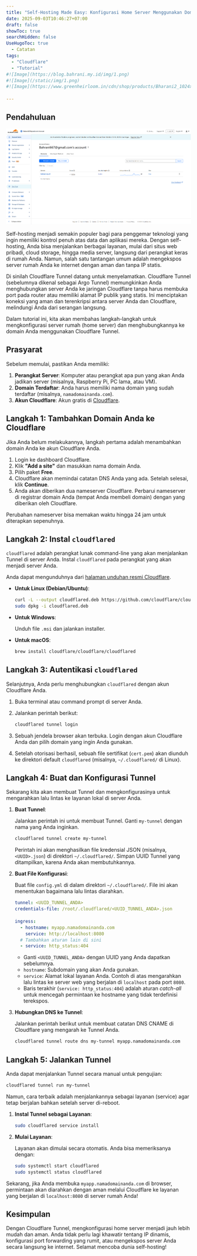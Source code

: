 ```yaml
---
title: "Self-Hosting Made Easy: Konfigurasi Home Server Menggunakan Domain Cloudflare"
date: 2025-09-03T10:46:27+07:00
draft: false
showToc: true
searchHidden: false
UseHugoToc: true
  - Catatan
tags:
  - "Cloudflare"
  - "Tutorial"
#![Image](https://blog.bahrani.my.id/img/1.png)
#![Image](/static/img/1.png)
#![Image](https://www.greenheirloom.in/cdn/shop/products/Bharani2_1024x1024@2x.jpg?v=1608273224)

---
```



## Pendahuluan

![Image](/static/img/1.png)

Self-hosting menjadi semakin populer bagi para penggemar teknologi yang ingin memiliki kontrol penuh atas data dan aplikasi mereka. Dengan self-hosting, Anda bisa menjalankan berbagai layanan, mulai dari situs web pribadi, cloud storage, hingga media server, langsung dari perangkat keras di rumah Anda. Namun, salah satu tantangan umum adalah mengekspos server rumah Anda ke internet dengan aman dan tanpa IP statis.

Di sinilah Cloudflare Tunnel datang untuk menyelamatkan. Cloudflare Tunnel (sebelumnya dikenal sebagai Argo Tunnel) memungkinkan Anda menghubungkan server Anda ke jaringan Cloudflare tanpa harus membuka port pada router atau memiliki alamat IP publik yang statis. Ini menciptakan koneksi yang aman dan terenkripsi antara server Anda dan Cloudflare, melindungi Anda dari serangan langsung.

Dalam tutorial ini, kita akan membahas langkah-langkah untuk mengkonfigurasi server rumah (home server) dan menghubungkannya ke domain Anda menggunakan Cloudflare Tunnel.

## Prasyarat

Sebelum memulai, pastikan Anda memiliki:

1.  **Perangkat Server**: Komputer atau perangkat apa pun yang akan Anda jadikan server (misalnya, Raspberry Pi, PC lama, atau VM).
2.  **Domain Terdaftar**: Anda harus memiliki nama domain yang sudah terdaftar (misalnya, `namadomainanda.com`).
3.  **Akun Cloudflare**: Akun gratis di [Cloudflare](https://www.cloudflare.com/).


## Langkah 1: Tambahkan Domain Anda ke Cloudflare

Jika Anda belum melakukannya, langkah pertama adalah menambahkan domain Anda ke akun Cloudflare Anda.

1.  Login ke dashboard Cloudflare.
2.  Klik **"Add a site"** dan masukkan nama domain Anda.
3.  Pilih paket **Free**.
4.  Cloudflare akan memindai catatan DNS Anda yang ada. Setelah selesai, klik **Continue**.
5.  Anda akan diberikan dua nameserver Cloudflare. Perbarui nameserver di registrar domain Anda (tempat Anda membeli domain) dengan yang diberikan oleh Cloudflare.

Perubahan nameserver bisa memakan waktu hingga 24 jam untuk diterapkan sepenuhnya.

## Langkah 2: Instal `cloudflared`

`cloudflared` adalah perangkat lunak command-line yang akan menjalankan Tunnel di server Anda. Instal `cloudflared` pada perangkat yang akan menjadi server Anda.

Anda dapat mengunduhnya dari [halaman unduhan resmi Cloudflare](https://developers.cloudflare.com/cloudflare-one/connections/connect-apps/install-and-setup/installation/).

-   **Untuk Linux (Debian/Ubuntu)**:

    ```bash
    curl -L --output cloudflared.deb https://github.com/cloudflare/cloudflared/releases/latest/download/cloudflared-linux-amd64.deb
    sudo dpkg -i cloudflared.deb
    ```

-   **Untuk Windows**:

    Unduh file `.msi` dan jalankan installer.

-   **Untuk macOS**:

    ```bash
    brew install cloudflare/cloudflare/cloudflared
    ```

## Langkah 3: Autentikasi `cloudflared`

Selanjutnya, Anda perlu menghubungkan `cloudflared` dengan akun Cloudflare Anda.

1.  Buka terminal atau command prompt di server Anda.
2.  Jalankan perintah berikut:

    ```bash
    cloudflared tunnel login
    ```

3.  Sebuah jendela browser akan terbuka. Login dengan akun Cloudflare Anda dan pilih domain yang ingin Anda gunakan.
4.  Setelah otorisasi berhasil, sebuah file sertifikat (`cert.pem`) akan diunduh ke direktori default `cloudflared` (misalnya, `~/.cloudflared/` di Linux).

## Langkah 4: Buat dan Konfigurasi Tunnel

Sekarang kita akan membuat Tunnel dan mengkonfigurasinya untuk mengarahkan lalu lintas ke layanan lokal di server Anda.

1.  **Buat Tunnel**:

    Jalankan perintah ini untuk membuat Tunnel. Ganti `my-tunnel` dengan nama yang Anda inginkan.

    ```bash
    cloudflared tunnel create my-tunnel
    ```

    Perintah ini akan menghasilkan file kredensial JSON (misalnya, `<UUID>.json`) di direktori `~/.cloudflared/`. Simpan UUID Tunnel yang ditampilkan, karena Anda akan membutuhkannya.

2.  **Buat File Konfigurasi**:

    Buat file `config.yml` di dalam direktori `~/.cloudflared/`. File ini akan menentukan bagaimana lalu lintas diarahkan.

    ```yaml
    tunnel: <UUID_TUNNEL_ANDA>
    credentials-file: /root/.cloudflared/<UUID_TUNNEL_ANDA>.json

    ingress:
      - hostname: myapp.namadomainanda.com
        service: http://localhost:8080
      # Tambahkan aturan lain di sini
      - service: http_status:404
    ```

    -   Ganti `<UUID_TUNNEL_ANDA>` dengan UUID yang Anda dapatkan sebelumnya.
    -   `hostname`: Subdomain yang akan Anda gunakan.
    -   `service`: Alamat lokal layanan Anda. Contoh di atas mengarahkan lalu lintas ke server web yang berjalan di `localhost` pada port `8080`.
    -   Baris terakhir (`service: http_status:404`) adalah aturan *catch-all* untuk mencegah permintaan ke hostname yang tidak terdefinisi terekspos.

3.  **Hubungkan DNS ke Tunnel**:

    Jalankan perintah berikut untuk membuat catatan DNS CNAME di Cloudflare yang mengarah ke Tunnel Anda.

    ```bash
    cloudflared tunnel route dns my-tunnel myapp.namadomainanda.com
    ```

## Langkah 5: Jalankan Tunnel

Anda dapat menjalankan Tunnel secara manual untuk pengujian:

```bash
cloudflared tunnel run my-tunnel
```

Namun, cara terbaik adalah menjalankannya sebagai layanan (service) agar tetap berjalan bahkan setelah server di-reboot.

1.  **Instal Tunnel sebagai Layanan**:

    ```bash
    sudo cloudflared service install
    ```

2.  **Mulai Layanan**:

    Layanan akan dimulai secara otomatis. Anda bisa memeriksanya dengan:

    ```bash
    sudo systemctl start cloudflared
    sudo systemctl status cloudflared
    ```

Sekarang, jika Anda membuka `myapp.namadomainanda.com` di browser, permintaan akan diarahkan dengan aman melalui Cloudflare ke layanan yang berjalan di `localhost:8080` di server rumah Anda!

## Kesimpulan

Dengan Cloudflare Tunnel, mengkonfigurasi home server menjadi jauh lebih mudah dan aman. Anda tidak perlu lagi khawatir tentang IP dinamis, konfigurasi port forwarding yang rumit, atau mengekspos server Anda secara langsung ke internet. Selamat mencoba dunia self-hosting!
